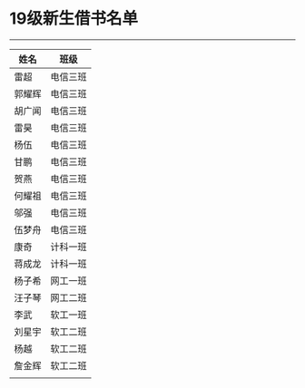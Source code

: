 # 19级新生借书名单

---

| 姓名   | 班级     |
| ------ | -------- |
| 雷超   | 电信三班 |
| 郭耀辉 | 电信三班 |
| 胡广闻 | 电信三班 |
| 雷昊   | 电信三班 |
| 杨伍   | 电信三班 |
| 甘鹏   | 电信三班 |
| 贺燕   | 电信三班 |
| 何耀祖 | 电信三班 |1
| 邬强   | 电信三班 |1
| 伍梦舟 | 电信三班 |1
| 康奇   | 计科一班 |
| 蒋成龙 | 计科一班 |
| 杨子希 | 网工一班 |
| 汪子琴 | 网工二班 |
| 李武   | 软工一班 |
| 刘星宇 | 软工二班 |
| 杨越   | 软工二班 |
| 詹金辉 | 软工二班 |
|        |          |
